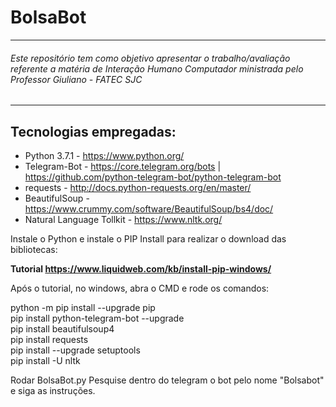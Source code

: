 # BolsaBot
----
###### Este repositório tem como objetivo apresentar o trabalho/avaliação referente a matéria de Interação Humano Computador ministrada pelo Professor Giuliano - FATEC SJC
----

## Tecnologias empregadas:
- Python 3.7.1 - <https://www.python.org/>
- Telegram-Bot - <https://core.telegram.org/bots> | <https://github.com/python-telegram-bot/python-telegram-bot>
- requests - <http://docs.python-requests.org/en/master/>
- BeautifulSoup - <https://www.crummy.com/software/BeautifulSoup/bs4/doc/>
- Natural Language Tollkit - <https://www.nltk.org/>

Instale o Python e instale o PIP Install para realizar o download das bibliotecas:

<strong>Tutorial <https://www.liquidweb.com/kb/install-pip-windows/></strong>

Após o tutorial, no windows, abra o CMD e rode os comandos:
<div>
  python -m pip install --upgrade pip<br>
  pip install python-telegram-bot --upgrade<br>
  pip install beautifulsoup4<br>
  pip install requests<br>
  pip install --upgrade setuptools<br>
  pip install -U nltk<br>
</div>

Rodar BolsaBot.py
Pesquise dentro do telegram o bot pelo nome "Bolsabot" e siga as instruções.
  
